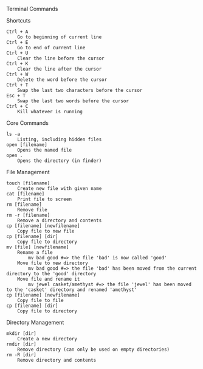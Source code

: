 Terminal Commands


Shortcuts

	Ctrl + A
		Go to beginning of current line
	Ctrl + E 
		Go to end of current line
	Ctrl + U
		Clear the line before the cursor
	Ctrl + K
		Clear the line after the cursor
	Ctrl + W
		Delete the word before the cursor
	Ctrl + T
		Swap the last two characters before the cursor
	Esc + T
		Swap the last two words before the cursor
	Ctrl + C 
		Kill whatever is running

Core Commands

	ls -a
		Listing, including hidden files
	open [filename] 
		Opens the named file
	open .
		Opens the directory (in finder)

File Management

	touch [filename]
		Create new file with given name
	cat [filename]
		Print file to screen
	rm [filename]
		Remove file
	rm -r [filename]
		Remove a directory and contents
	cp [filename] [newfilename]
		Copy file to new file
	cp [filename] [dir]
		Copy file to directory
	mv [file] [newfilename]
		Rename a file 
			mv bad good #=> the file 'bad' is now called 'good'
		Move file to new directory
			mv bad good #=> the file 'bad' has been moved from the current directory to the 'good' directory
		Move file and rename it
			mv jewel casket/amethyst #=> the file 'jewel' has been moved to the 'casket' directory and renamed 'amethyst'
	cp [filename] [newfilename]
		Copy file to file
	cp [filename] [dir]
		Copy file to directory

Directory Management

	mkdir [dir]
		Create a new directory
	rmdir [dir]
		Remove directory (can only be used on empty directories)
	rm -R [dir]
		Remove directory and contents
